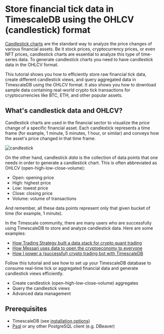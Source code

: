 # Store financial tick data in TimescaleDB using the OHLCV (candlestick) format
[Candlestick charts][charts] are the standard way to analyze the price changes of
various financial assets. Be it stock prices, cryptocurrency prices, or even
NFT prices, candlestick charts are essential to analyze this type of time-series
data. To generate candlestick charts you need to have candlestick data in
the OHLCV format. 

This tutorial shows you how to efficiently store raw financial tick
data, create different candlestick views, and query aggregated data in
TimescaleDB using the OHLCV format. It also shows you how to download sample
data containing real-world crypto tick transactions for cryptocurrencies like
BTC, ETH, and other popular assets.

## What's candlestick data and OHLCV?
Candlestick charts are used in the financial sector to visualize the price
change of a specific financial asset. Each candlestick represents a time
frame (for example, 1 minute, 5 minutes, 1 hour, or similar) and conveys how the asset's
price changed in that time frame.

![candlestick](https://assets.timescale.com/docs/images/tutorials/intraday-stock-analysis/candlestick_fig.png)

On the other hand, candlestick *data* is the collection of data points that
one needs in order to generate a candlestick chart. This is often abbreviated
as OHLCV (open-high-low-close-volume):

* Open: opening price
* High: highest price 
* Low: lowest price 
* Close: closing price
* Volume: volume of transactions

And remember, all these data points represent only that given bucket of time
(for example, 1 minute).

In the Timescale community, there are many users who are successfully using
TimescaleDB to store and analyze candlestick data. Here are some examples:
* [How Trading Strategy built a data stack for crypto quant trading][trading-strategy]
* [How Messari uses data to open the cryptoeconomy to everyone][messari]
* [How I power a (successful) crypto trading bot with TimescaleDB][bot]

Follow this tutorial and see how to set up your TimescaleDB database to consume real-time tick or aggregated financial data and generate candlestick views efficiently.

* Create candlestick (open-high-low-close-volume) aggregates
* Query the candlestick views
* Advanced data management

## Prerequisites
* TimescaleDB (see [installation options][install-timescale])
* [Psql][psql-install] or any other PostgreSQL client (e.g. DBeaver)


[charts]: https://www.investopedia.com/terms/c/candlestick.asp
[trading-strategy]: https://www.timescale.com/blog/how-trading-strategy-built-a-data-stack-for-crypto-quant-trading/
[messari]: https://www.timescale.com/blog/how-messari-uses-data-to-open-the-cryptoeconomy-to-everyone/
[bot]: https://www.timescale.com/blog/how-i-power-a-successful-crypto-trading-bot-with-timescaledb/
[install-timescale]: /install/latest/
[psql-install]: /how-to-guides/connecting/psql
